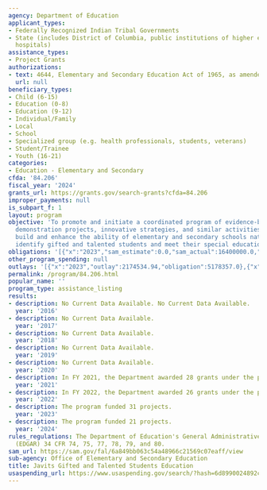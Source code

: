 ```yaml
---
agency: Department of Education
applicant_types:
- Federally Recognized Indian Tribal Governments
- State (includes District of Columbia, public institutions of higher education and
  hospitals)
assistance_types:
- Project Grants
authorizations:
- text: 4644, Elementary and Secondary Education Act of 1965, as amended.
  url: null
beneficiary_types:
- Child (6-15)
- Education (0-8)
- Education (9-12)
- Individual/Family
- Local
- School
- Specialized group (e.g. health professionals, students, veterans)
- Student/Trainee
- Youth (16-21)
categories:
- Education - Elementary and Secondary
cfda: '84.206'
fiscal_year: '2024'
grants_url: https://grants.gov/search-grants?cfda=84.206
improper_payments: null
is_subpart_f: 1
layout: program
objective: 'To promote and initiate a coordinated program of evidence-based research,
  demonstration projects, innovative strategies, and similar activities designed to
  build and enhance the ability of elementary and secondary schools nationwide to
  identify gifted and talented students and meet their special educational needs. '
obligations: '[{"x":"2023","sam_estimate":0.0,"sam_actual":16400000.0,"usa_spending_actual":15439887.91},{"x":"2024","sam_estimate":0.0,"sam_actual":16500000.0,"usa_spending_actual":15500000.0},{"x":"2025","sam_estimate":0.0,"sam_actual":16500000.0,"usa_spending_actual":-609563.64}]'
other_program_spending: null
outlays: '[{"x":"2023","outlay":2174534.94,"obligation":5178357.0},{"x":"2024","outlay":0.0,"obligation":0.0},{"x":"2025","outlay":0.0,"obligation":0.0}]'
permalink: /program/84.206.html
popular_name: ''
program_type: assistance_listing
results:
- description: No Current Data Available. No Current Data Available.
  year: '2016'
- description: No Current Data Available.
  year: '2017'
- description: No Current Data Available.
  year: '2018'
- description: No Current Data Available.
  year: '2019'
- description: No Current Data Available.
  year: '2020'
- description: In FY 2021, the Department awarded 28 grants under the program.
  year: '2021'
- description: In FY 2022, the Department awarded 26 grants under the program.
  year: '2022'
- description: The program funded 31 projects.
  year: '2023'
- description: The program funded 21 projects.
  year: '2024'
rules_regulations: The Department of Education's General Administrative Regulations
  (EDGAR) 34 CFR 74, 75, 77, 78, 79, and 80.
sam_url: https://sam.gov/fal/6a849bb063c54a48966c21569c07eaff/view
sub-agency: Office of Elementary and Secondary Education
title: Javits Gifted and Talented Students Education
usaspending_url: https://www.usaspending.gov/search/?hash=6d8990024892c934db7eee58437b3fd2
---
```

